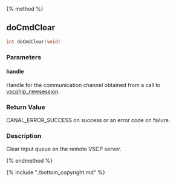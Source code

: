 
{% method %}
## doCmdClear

```c
int doCmdClear(void)
```

### Parameters

#### handle
Handle for the communication channel obtained from a call to [vscphlp_newsession](vscphlp_newsession.md).

### Return Value
CANAL_ERROR_SUCCESS on success or an error code on failure. 

### Description
Clear input queue on the remote VSCP server. 

{% endmethod %}

{% include "./bottom_copyright.md" %}